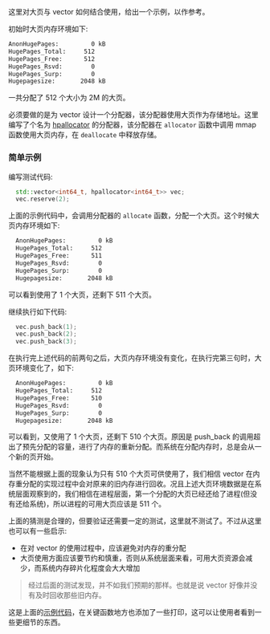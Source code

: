 
这里对大页与 vector 如何结合使用，给出一个示例，以作参考。

初始时大页内存环境如下:
```sh
AnonHugePages:         0 kB
HugePages_Total:     512
HugePages_Free:      512
HugePages_Rsvd:        0
HugePages_Surp:        0
Hugepagesize:       2048 kB
```
一共分配了 512 个大小为 2M 的大页。

必须要做的是为 vector 设计一个分配器，该分配器使用大页作为存储地址。这里编写了个名为 [hpallocator](t/hpallocator.h) 的分配器，该分配器在 `allocator` 函数中调用 mmap 函数使用大页内存，在 `deallocate` 中释放存储。

### 简单示例

编写测试代码:
```c++
  std::vector<int64_t, hpallocator<int64_t>> vec;
  vec.reserve(2);
```
上面的示例代码中，会调用分配器的 `allocate` 函数，分配一个大页。这个时候大页内存环境如下:
```sh
  AnonHugePages:         0 kB
  HugePages_Total:     512
  HugePages_Free:      511
  HugePages_Rsvd:        0
  HugePages_Surp:        0
  Hugepagesize:       2048 kB
```
可以看到使用了 1 个大页，还剩下 511 个大页。

继续执行如下代码:
```c++
  vec.push_back(1);
  vec.push_back(2);
  vec.push_back(3);
```
在执行完上述代码的前两句之后，大页内存环境没有变化，在执行完第三句时，大页环境变化了，如下:
```sh
  AnonHugePages:         0 kB
  HugePages_Total:     512
  HugePages_Free:      510
  HugePages_Rsvd:        0
  HugePages_Surp:        0
  Hugepagesize:       2048 kB
```
可以看到，又使用了 1 个大页，还剩下 510 个大页。原因是 push_back 的调用超出了预先分配的容量，进行了内存的重新分配。而系统在分配内存时，总是会从一个新的页开始。

当然不能根据上面的现象认为只有 510 个大页可供使用了，我们相信 vector 在内存重分配的实现过程中会对原来的旧内存进行回收。况且上述大页环境数据是在系统层面观察到的，我们相信在进程层面，第一个分配的大页已经还给了进程(但没有还给系统)，所以进程的可用大页应该是 511 个。

上面的猜测是合理的，但要验证还需要一定的测试，这里就不测试了。不过从这里也可以有一些启示:
- 在对 vector 的使用过程中，应该避免对内存的重分配
- 大页使用方面应该要节约和慎重，否则从系统层面来看，可用大页资源会减少，而系统内存碎片化程度会大大增加

> 经过后面的测试发现，并不如我们预期的那样。也就是说 vector 好像并没有及时回收那些旧内存。

这是上面的[示例代码](t/05_02_simple.cpp)，在关键函数地方也添加了一些打印，这可以让使用者看到一些更细节的东西。

